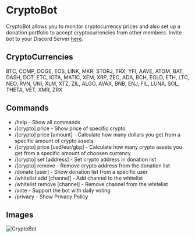 # CryptoBot

CryptoBot allows you to monitor cryptocurrency prices and also set up a donation portfolio to accept cryptocurrencies from other members.
Invite bot to your Discord Server [here](https://discord.com/api/oauth2/authorize?client_id=953953187394617354&permissions=274877908992&scope=bot%20applications.commands).

## CryptoCurrencies

BTC,  COMP,  DOGE,  EOS,  LINK,  MKR,  STORJ,  TRX,  YFI,  AAVE,  ATOM,  BAT,  DASH,  DOT,  ETC,  IOTA,  MATIC,  XEM,  XRP,  ZEC,  ADA,  BCH,  EGLD,  ETH,  LTC,  NEO,  RVN,  UNI,  XLM,  XTZ,  ZIL,  ALGO,  AVAX,  BNB,  ENJ,  FIL,  LUNA,  SOL,  THETA,  VET,  XMR,  ZRX

## Commands

- /help - Show all commands
- /[crypto] price - Show price of specific crypto
- /[crypto] price [amount] - Calculate how many dollars you get from a specific amount of crypto assets
- /[crypto] price [usd/eur/gbp] - Calculate how many crypto assets you get from a specific amount of choosen currency
- /[crypto] set [address] - Set crypto address in donation list
- /[crypto] remove - Remove crypto address from the donation list
- /donate [user] - Show donation list from a specific user
- /whitelist add [channel] - Add channel to the whitelist
- /whitelist remove [channel] - Remove channel from the whitelist
- /vote - Support the bot with daily voting
- /privacy - Show Privacy Policy

## Images

![CryptoBot](https://i.imgur.com/6ZkiNFw.png)
